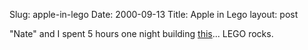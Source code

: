 Slug: apple-in-lego
Date: 2000-09-13
Title: Apple in Lego
layout: post

&quot;Nate&quot; and I spent 5 hours one night building <a href="http://www.free-conversant.com/redmonk/13/enclosure/MVC-002S.JPG">this</a>... LEGO rocks.
